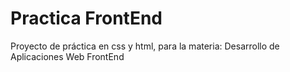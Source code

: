 # Practica FrontEnd
 Proyecto de práctica en css y html, para la materia: Desarrollo de Aplicaciones Web FrontEnd
